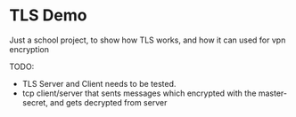 # TLS Demo
Just a school project, to show how TLS works, and how it can used for vpn encryption

TODO:
- TLS Server and Client needs to be tested.
- tcp client/server that sents messages which encrypted with the master-secret, and gets decrypted from server
